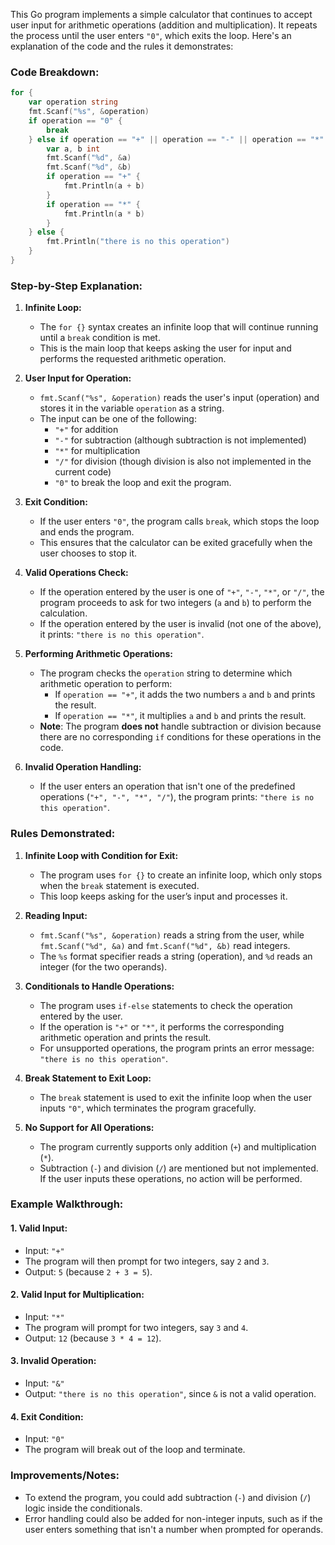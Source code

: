 This Go program implements a simple calculator that continues to accept user input for arithmetic operations (addition and multiplication). It repeats the process until the user enters `"0"`, which exits the loop. Here's an explanation of the code and the rules it demonstrates:

### **Code Breakdown:**

```go
for {
    var operation string
    fmt.Scanf("%s", &operation)
    if operation == "0" {
        break
    } else if operation == "+" || operation == "-" || operation == "*" || operation == "/" {
        var a, b int
        fmt.Scanf("%d", &a)
        fmt.Scanf("%d", &b)
        if operation == "+" {
            fmt.Println(a + b)
        }
        if operation == "*" {
            fmt.Println(a * b)
        }
    } else {
        fmt.Println("there is no this operation")
    }
}
```

### **Step-by-Step Explanation:**

1. **Infinite Loop:**
   - The `for {}` syntax creates an infinite loop that will continue running until a `break` condition is met.
   - This is the main loop that keeps asking the user for input and performs the requested arithmetic operation.

2. **User Input for Operation:**
   - `fmt.Scanf("%s", &operation)` reads the user's input (operation) and stores it in the variable `operation` as a string.
   - The input can be one of the following:
     - `"+"` for addition
     - `"-"` for subtraction (although subtraction is not implemented)
     - `"*"` for multiplication
     - `"/"` for division (though division is also not implemented in the current code)
     - `"0"` to break the loop and exit the program.

3. **Exit Condition:**
   - If the user enters `"0"`, the program calls `break`, which stops the loop and ends the program.
   - This ensures that the calculator can be exited gracefully when the user chooses to stop it.

4. **Valid Operations Check:**
   - If the operation entered by the user is one of `"+"`, `"-"`, `"*"`, or `"/"`, the program proceeds to ask for two integers (`a` and `b`) to perform the calculation.
   - If the operation entered by the user is invalid (not one of the above), it prints: `"there is no this operation"`.

5. **Performing Arithmetic Operations:**
   - The program checks the `operation` string to determine which arithmetic operation to perform:
     - If `operation == "+"`, it adds the two numbers `a` and `b` and prints the result.
     - If `operation == "*"`, it multiplies `a` and `b` and prints the result.
   - **Note**: The program **does not** handle subtraction or division because there are no corresponding `if` conditions for these operations in the code.

6. **Invalid Operation Handling:**
   - If the user enters an operation that isn't one of the predefined operations (`"+", "-", "*", "/"`), the program prints: `"there is no this operation"`.

### **Rules Demonstrated:**

1. **Infinite Loop with Condition for Exit:**
   - The program uses `for {}` to create an infinite loop, which only stops when the `break` statement is executed.
   - This loop keeps asking for the user’s input and processes it.

2. **Reading Input:**
   - `fmt.Scanf("%s", &operation)` reads a string from the user, while `fmt.Scanf("%d", &a)` and `fmt.Scanf("%d", &b)` read integers.
   - The `%s` format specifier reads a string (operation), and `%d` reads an integer (for the two operands).

3. **Conditionals to Handle Operations:**
   - The program uses `if-else` statements to check the operation entered by the user.
   - If the operation is `"+"` or `"*"`, it performs the corresponding arithmetic operation and prints the result.
   - For unsupported operations, the program prints an error message: `"there is no this operation"`.

4. **Break Statement to Exit Loop:**
   - The `break` statement is used to exit the infinite loop when the user inputs `"0"`, which terminates the program gracefully.

5. **No Support for All Operations:**
   - The program currently supports only addition (`+`) and multiplication (`*`).
   - Subtraction (`-`) and division (`/`) are mentioned but not implemented. If the user inputs these operations, no action will be performed.

### **Example Walkthrough:**

#### 1. **Valid Input:**
   - Input: `"+"`
   - The program will then prompt for two integers, say `2` and `3`.
   - Output: `5` (because `2 + 3 = 5`).

#### 2. **Valid Input for Multiplication:**
   - Input: `"*"`
   - The program will prompt for two integers, say `3` and `4`.
   - Output: `12` (because `3 * 4 = 12`).

#### 3. **Invalid Operation:**
   - Input: `"&"`
   - Output: `"there is no this operation"`, since `&` is not a valid operation.

#### 4. **Exit Condition:**
   - Input: `"0"`
   - The program will break out of the loop and terminate.

### **Improvements/Notes:**
- To extend the program, you could add subtraction (`-`) and division (`/`) logic inside the conditionals.
- Error handling could also be added for non-integer inputs, such as if the user enters something that isn't a number when prompted for operands.

